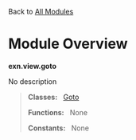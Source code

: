 Back to [All Modules](https://github.com/pyrustic/exn/blob/master/docs/modules/README.md#readme)

# Module Overview

**exn.view.goto**
 
No description

> **Classes:** &nbsp; [Goto](https://github.com/pyrustic/exn/blob/master/docs/modules/content/exn.view.goto/content/classes/Goto.md#class-goto)
>
> **Functions:** &nbsp; None
>
> **Constants:** &nbsp; None
